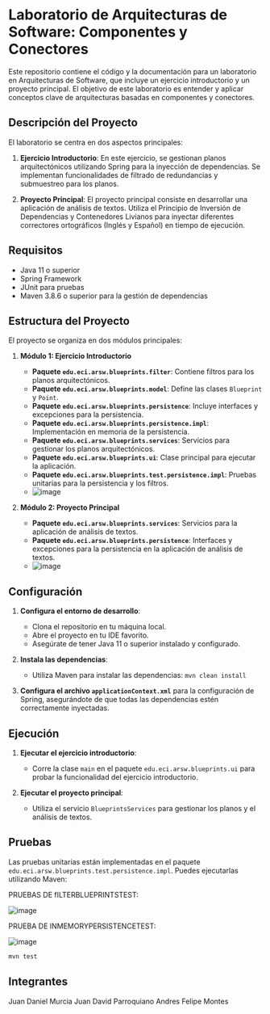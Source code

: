 # Laboratorio de Arquitecturas de Software: Componentes y Conectores

Este repositorio contiene el código y la documentación para un laboratorio en Arquitecturas de Software, que incluye un ejercicio introductorio y un proyecto principal. El objetivo de este laboratorio es entender y aplicar conceptos clave de arquitecturas basadas en componentes y conectores.

## Descripción del Proyecto

El laboratorio se centra en dos aspectos principales:

1. **Ejercicio Introductorio**: En este ejercicio, se gestionan planos arquitectónicos utilizando Spring para la inyección de dependencias. Se implementan funcionalidades de filtrado de redundancias y submuestreo para los planos.

2. **Proyecto Principal**: El proyecto principal consiste en desarrollar una aplicación de análisis de textos. Utiliza el Principio de Inversión de Dependencias y Contenedores Livianos para inyectar diferentes correctores ortográficos (Inglés y Español) en tiempo de ejecución.

## Requisitos

- Java 11 o superior
- Spring Framework
- JUnit para pruebas
- Maven 3.8.6 o superior para la gestión de dependencias

## Estructura del Proyecto

El proyecto se organiza en dos módulos principales:

1. **Módulo 1: Ejercicio Introductorio**
   - **Paquete `edu.eci.arsw.blueprints.filter`**: Contiene filtros para los planos arquitectónicos.
   - **Paquete `edu.eci.arsw.blueprints.model`**: Define las clases `Blueprint` y `Point`.
   - **Paquete `edu.eci.arsw.blueprints.persistence`**: Incluye interfaces y excepciones para la persistencia.
   - **Paquete `edu.eci.arsw.blueprints.persistence.impl`**: Implementación en memoria de la persistencia.
   - **Paquete `edu.eci.arsw.blueprints.services`**: Servicios para gestionar los planos arquitectónicos.
   - **Paquete `edu.eci.arsw.blueprints.ui`**: Clase principal para ejecutar la aplicación.
   - **Paquete `edu.eci.arsw.blueprints.test.persistence.impl`**: Pruebas unitarias para la persistencia y los filtros.
   - ![image](https://github.com/user-attachments/assets/10913919-a49e-4e36-a30e-c94d8d7df375)


2. **Módulo 2: Proyecto Principal**
   - **Paquete `edu.eci.arsw.blueprints.services`**: Servicios para la aplicación de análisis de textos.
   - **Paquete `edu.eci.arsw.blueprints.persistence`**: Interfaces y excepciones para la persistencia en la aplicación de análisis de textos.
   - ![image](https://github.com/user-attachments/assets/259aa611-2334-4e78-adc6-d1dfa651cbd5)

## Configuración

1. **Configura el entorno de desarrollo**:
   - Clona el repositorio en tu máquina local.
   - Abre el proyecto en tu IDE favorito.
   - Asegúrate de tener Java 11 o superior instalado y configurado.

2. **Instala las dependencias**:
   - Utiliza Maven para instalar las dependencias: `mvn clean install`

3. **Configura el archivo `applicationContext.xml`** para la configuración de Spring, asegurándote de que todas las dependencias estén correctamente inyectadas.

## Ejecución

1. **Ejecutar el ejercicio introductorio**:
   - Corre la clase `main` en el paquete `edu.eci.arsw.blueprints.ui` para probar la funcionalidad del ejercicio introductorio.

2. **Ejecutar el proyecto principal**:
   - Utiliza el servicio `BlueprintsServices` para gestionar los planos y el análisis de textos.

## Pruebas

Las pruebas unitarias están implementadas en el paquete `edu.eci.arsw.blueprints.test.persistence.impl`. Puedes ejecutarlas utilizando Maven:

PRUEBAS DE fILTERBLUEPRINTSTEST:

![image](https://github.com/user-attachments/assets/cec2131e-64f2-4a2b-b9c0-26c28e12cde6)

PRUEBA DE INMEMORYPERSISTENCETEST:

![image](https://github.com/user-attachments/assets/eeb83a01-58d2-41fe-896f-2bcb8375908b)


```bash
mvn test
```
##  Integrantes

Juan Daniel Murcia
Juan David Parroquiano
Andres Felipe Montes
